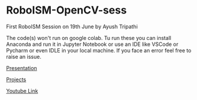 # RoboISM-OpenCV-sess

First RoboISM Session on 19th June by Ayush Tripathi

The code(s) won't run on google colab. Tu run these you can install Anaconda and run it in Jupyter Notebook or use an IDE like VSCode or Pycharm or even IDLE in your local machine. If you face an error feel free to raise an issue.

[Presentation](https://www.canva.com/design/DAEhtQkzbJI/A4g2eGVurkCcjdKrVJowVw/view?utm_content=DAEhtQkzbJI&utm_campaign=designshare&utm_medium=link&utm_source=sharebutton)

[Projects](https://github.com/old-school-kid/OpenCV-projects)

[Youtube Link](https://youtu.be/pW87rePz-8s)
